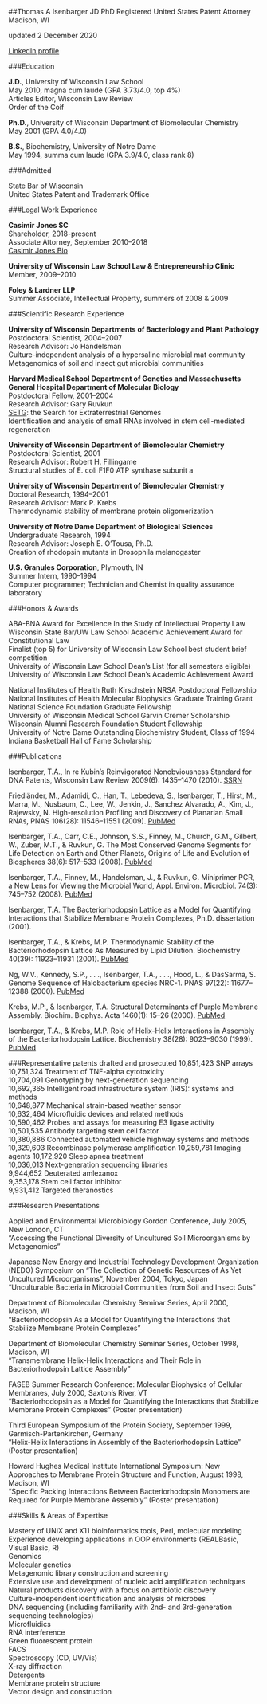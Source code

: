 ##Thomas A Isenbarger JD PhD
Registered United States Patent Attorney  
Madison, WI  

updated 2 December 2020

[LinkedIn profile](https://www.linkedin.com/in/tomisenbarger/)

###Education

**J.D.**, University of Wisconsin Law School  
May 2010, magna cum laude (GPA 3.73/4.0, top 4%)  
Articles Editor, Wisconsin Law Review  
Order of the Coif

**Ph.D.**, University of Wisconsin Department of Biomolecular Chemistry  
May 2001 (GPA 4.0/4.0)

**B.S.**, Biochemistry, University of Notre Dame  
May 1994, summa cum laude (GPA 3.9/4.0, class rank 8)


###Admitted

State Bar of Wisconsin  
United States Patent and Trademark Office


###Legal Work Experience

**Casimir Jones SC**  
Shareholder, 2018-present  
Associate Attorney, September 2010–2018  
[Casimir Jones Bio](https://www.casimirjones.com/attorney/thomas-a-isenbarger-j-d-ph-d/)

**University of Wisconsin Law School Law & Entrepreneurship Clinic**  
Member, 2009–2010

**Foley & Lardner LLP**  
Summer Associate, Intellectual Property, summers of 2008 & 2009


###Scientific Research Experience

**University of Wisconsin Departments of Bacteriology and Plant Pathology**  
Postdoctoral Scientist, 2004–2007  
Research Advisor: Jo Handelsman  
Culture-independent analysis of a hypersaline microbial mat community  
Metagenomics of soil and insect gut microbial communities

**Harvard Medical School Department of Genetics and
Massachusetts General Hospital Department of Molecular Biology**  
Postdoctoral Fellow, 2001–2004  
Research Advisor: Gary Ruvkun  
[SETG](http://setg.mit.edu): the Search for Extraterrestrial Genomes  
Identification and analysis of small RNAs involved in stem cell-mediated regeneration

**University of Wisconsin Department of Biomolecular Chemistry**  
Postdoctoral Scientist, 2001  
Research Advisor: Robert H. Fillingame  
Structural studies of E. coli F1F0 ATP synthase subunit a

**University of Wisconsin Department of Biomolecular Chemistry**  
Doctoral Research, 1994–2001  
Research Advisor: Mark P. Krebs  
Thermodynamic stability of membrane protein oligomerization

**University of Notre Dame Department of Biological Sciences**  
Undergraduate Research, 1994  
Research Advisor: Joseph E. O’Tousa, Ph.D.  
Creation of rhodopsin mutants in Drosophila melanogaster

**U.S. Granules Corporation**, Plymouth, IN  
Summer Intern, 1990–1994  
Computer programmer; Technician and Chemist in quality assurance laboratory


###Honors & Awards

ABA-BNA Award for Excellence In the Study of Intellectual Property Law  
Wisconsin State Bar/UW Law School Academic Achievement Award for Constitutional Law  
Finalist (top 5) for University of Wisconsin Law School best student brief competition  
University of Wisconsin Law School Dean’s List (for all semesters eligible)  
University of Wisconsin Law School Dean’s Academic Achievement Award  

National Institutes of Health Ruth Kirschstein NRSA Postdoctoral Fellowship  
National Institutes of Health Molecular Biophysics Graduate Training Grant  
National Science Foundation Graduate Fellowship  
University of Wisconsin Medical School Garvin Cremer Scholarship  
Wisconsin Alumni Research Foundation Student Fellowship  
University of Notre Dame Outstanding Biochemistry Student, Class of 1994  
Indiana Basketball Hall of Fame Scholarship  


###Publications

Isenbarger, T.A., In re Kubin’s Reinvigorated Nonobviousness Standard for DNA Patents, Wisconsin Law Review 2009(6): 1435–1470 (2010). [SSRN](http://ssrn.com/abstract=1569145)

Friedländer, M., Adamidi, C., Han, T., Lebedeva, S., Isenbarger, T., Hirst, M., Marra, M., Nusbaum, C., Lee, W., Jenkin, J., Sanchez Alvarado, A., Kim, J., Rajewsky, N. High-resolution Profiling and Discovery of Planarian Small RNAs, PNAS 106(28): 11546–11551 (2009). [PubMed](https://pubmed.ncbi.nlm.nih.gov/19564616/)

Isenbarger, T.A., Carr, C.E., Johnson, S.S., Finney, M., Church, G.M., Gilbert, W., Zuber, M.T., & Ruvkun, G. The Most Conserved Genome Segments for Life Detection on Earth and Other Planets, Origins of Life and Evolution of Biospheres 38(6): 517–533 (2008). [PubMed](https://pubmed.ncbi.nlm.nih.gov/18853276/)

Isenbarger, T.A., Finney, M., Handelsman, J., & Ruvkun, G. Miniprimer PCR, a New Lens for Viewing the Microbial World, Appl. Environ. Microbiol. 74(3): 745–752 (2008). [PubMed](https://pubmed.ncbi.nlm.nih.gov/18083877/) 

Isenbarger, T.A. The Bacteriorhodopsin Lattice as a Model for Quantifying Interactions that Stabilize Membrane Protein Complexes, Ph.D. dissertation (2001).

Isenbarger, T.A., & Krebs, M.P. Thermodynamic Stability of the Bacteriorhodopsin Lattice As Measured by Lipid Dilution. Biochemistry 40(39): 11923–11931 (2001). [PubMed](https://pubmed.ncbi.nlm.nih.gov/11570893/) 

Ng, W.V., Kennedy, S.P., . . ., Isenbarger, T.A., . . ., Hood, L., & DasSarma, S. Genome Sequence of Halobacterium species NRC-1. PNAS 97(22): 11677–12388 (2000). [PubMed](https://pubmed.ncbi.nlm.nih.gov/11016950/)  

Krebs, M.P., & Isenbarger, T.A. Structural Determinants of Purple Membrane Assembly. Biochim. Biophys. Acta 1460(1): 15–26 (2000). [PubMed](https://pubmed.ncbi.nlm.nih.gov/10984587/) 

Isenbarger, T.A., & Krebs, M.P. Role of Helix-Helix Interactions in Assembly of the Bacteriorhodopsin Lattice. Biochemistry 38(28): 9023–9030 (1999). [PubMed](https://pubmed.ncbi.nlm.nih.gov/10413475/)  

###Representative patents drafted and prosecuted
10,851,423 SNP arrays  
10,751,324 Treatment of TNF-alpha cytotoxicity  
10,704,091 Genotyping by next-generation sequencing  
10,692,365 Intelligent road infrastructure system (IRIS): systems and methods  
10,648,877 Mechanical strain-based weather sensor  
10,632,464 Microfluidic devices and related methods  
10,590,462 Probes and assays for measuring E3 ligase activity  
10,501,535 Antibody targeting stem cell factor  
10,380,886 Connected automated vehicle highway systems and methods  
10,329,603 Recombinase polymerase amplification
10,259,781 Imaging agents
10,172,920 Sleep apnea treatment  
10,036,013 Next-generation sequencing libraries  
9,944,652 Deuterated amlexanox  
9,353,178 Stem cell factor inhibitor  
9,931,412 Targeted theranostics

###Research Presentations

Applied and Environmental Microbiology Gordon Conference, July 2005, New London, CT  
“Accessing the Functional Diversity of Uncultured Soil Microorganisms by Metagenomics”

Japanese New Energy and Industrial Technology Development Organization (NEDO) Symposium on “The Collection of Genetic Resources of As Yet Uncultured Microorganisms”, November 2004, Tokyo, Japan  
“Unculturable Bacteria in Microbial Communities from Soil and Insect Guts”

Department of Biomolecular Chemistry Seminar Series, April 2000, Madison, WI  
“Bacteriorhodopsin As a Model for Quantifying the Interactions that Stabilize Membrane Protein Complexes”

Department of Biomolecular Chemistry Seminar Series, October 1998, Madison, WI  
“Transmembrane Helix-Helix Interactions and Their Role in Bacteriorhodopsin Lattice Assembly”

FASEB Summer Research Conference: Molecular Biophysics of Cellular Membranes, July 2000, Saxton’s River, VT  
“Bacteriorhodopsin as a Model for Quantifying the Interactions that Stabilize Membrane Protein Complexes” (Poster presentation)

Third European Symposium of the Protein Society, September 1999, Garmisch-Partenkirchen, Germany  
“Helix-Helix Interactions in Assembly of the Bacteriorhodopsin Lattice” (Poster presentation)

Howard Hughes Medical Institute International Symposium: New Approaches to Membrane Protein Structure and Function, August 1998, Madison, WI  
“Specific Packing Interactions Between Bacteriorhodopsin Monomers are Required for Purple Membrane Assembly” (Poster presentation)


###Skills & Areas of Expertise

Mastery of UNIX and X11 bioinformatics tools, Perl, molecular modeling  
Experience developing applications in OOP environments (REALBasic, Visual Basic, R)  
Genomics  
Molecular genetics  
Metagenomic library construction and screening  
Extensive use and development of nucleic acid amplification techniques  
Natural products discovery with a focus on antibiotic discovery  
Culture-independent identification and analysis of microbes  
DNA sequencing (including familiarity with 2nd- and 3rd-generation sequencing technologies)  
Microfluidics  
RNA interference  
Green fluorescent protein  
FACS  
Spectroscopy (CD, UV/Vis)  
X-ray diffraction  
Detergents  
Membrane protein structure  
Vector design and construction  
